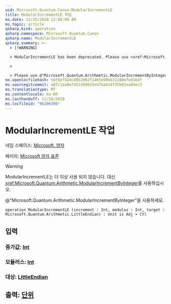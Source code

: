 ```yaml
---
uid: Microsoft.Quantum.Canon.ModularIncrementLE
title: ModularIncrementLE 작업
ms.date: 11/25/2020 12:00:00 AM
ms.topic: article
qsharp.kind: operation
qsharp.namespace: Microsoft.Quantum.Canon
qsharp.name: ModularIncrementLE
qsharp.summary: >-
  > [!WARNING]

  > ModularIncrementLE has been deprecated. Please use <xref:Microsoft.Quantum.Arithmetic.ModularIncrementByInteger> instead.

  >

  > Please use @"Microsoft.Quantum.Arithmetic.ModularIncrementByInteger".
ms.openlocfilehash: 5df0ef928c89b2062f1465e99bb31180efed1b4f
ms.sourcegitcommit: a87c1aa8e7453360025e47ba614f25b02ea84ec3
ms.translationtype: MT
ms.contentlocale: ko-KR
ms.lasthandoff: 11/26/2020
ms.locfileid: "96206309"
---
```

# <a name="modularincrementle-operation"></a>ModularIncrementLE 작업

네임 스페이스: [Microsoft. 양자](xref:Microsoft.Quantum.Canon)

패키지: [Microsoft 양자 표준](https://nuget.org/packages/Microsoft.Quantum.Standard)


> [!WARNING]
> ModularIncrementLE는 더 이상 사용 되지 않습니다. 대신 <xref:Microsoft.Quantum.Arithmetic.ModularIncrementByInteger>를 사용하십시오.
>
> @"Microsoft.Quantum.Arithmetic.ModularIncrementByInteger"을 사용하세요.



```qsharp
operation ModularIncrementLE (increment : Int, modulus : Int, target : Microsoft.Quantum.Arithmetic.LittleEndian) : Unit is Adj + Ctl
```


## <a name="input"></a>입력

### <a name="increment--int"></a>증가값: [Int](xref:microsoft.quantum.lang-ref.int)




### <a name="modulus--int"></a>모듈러스: [Int](xref:microsoft.quantum.lang-ref.int)




### <a name="target--littleendian"></a>대상: [LittleEndian](xref:Microsoft.Quantum.Arithmetic.LittleEndian)





## <a name="output--unit"></a>출력: [단위](xref:microsoft.quantum.lang-ref.unit)

